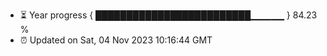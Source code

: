 - ⏳ Year progress { █████████████████████████▁▁▁▁▁ } 84.23 %
- ⏰ Updated on Sat, 04 Nov 2023 10:16:44 GMT

